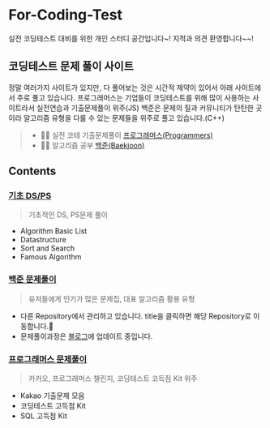 # For-Coding-Test
 실전 코딩테스트 대비를 위한 개인 스터디 공간입니다~! 지적과 의견 환영합니다~~!

## 코딩테스트 문제 풀이 사이트
정말 여러가지 사이트가 있지만, 다 풀어보는 것은 시간적 제약이 있어서 아래 사이트에서 주로 풀고 있습니다. 프로그래머스는 기업들이 코딩테스트를 위해 많이 사용하는 사이트라서 실전연습과 기출문제풀이 위주(JS) 백준은 문제의 질과 커뮤니티가 탄탄한 곳이라 알고리즘 유형을 다룰 수 있는 문제들을 위주로 풀고 있습니다.(C++)
>   - 👊🏻 실전 코테 기출문제풀이 [프로그래머스(Programmers)](https://programmers.co.kr/)
>   - 🙏🏻 알고리즘 공부 [백준(Baekjoon)](https://www.acmicpc.net/)

## Contents
### [기초 DS/PS](https://github.com/ss-won/For-Coding-Test/blob/master/Basic/basic.md)
> 기초적인 DS, PS문제 풀이
- Algorithm Basic List
- Datastructure
- Sort and Search
- Famous Algorithm

### [백준 문제풀이](https://github.com/ss-won/baekjoon)  
> 유저들에게 인기가 많은 문제집, 대표 알고리즘 활용 유형
- 다른 Repository에서 관리하고 있습니다. title을 클릭하면 해당 Repository로 이동합니다.🙌
- 문제풀이과정은 [블로그](https://velog.io/@ss-won/series/PS)에 업데이트 중입니다.

### [프로그래머스 문제풀이](https://github.com/ss-won/For-Coding-Test/blob/master/Programmers/programmers.md)  
> 카카오, 프로그래머스 챌린지, 코딩테스트 코득점 Kit 위주
- Kakao 기출문제 모음
- 코딩테스트 고득점 Kit
- SQL 고득점 Kit
